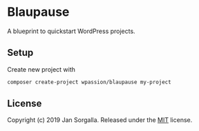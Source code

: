 Blaupause
===

A blueprint to quickstart WordPress projects.

Setup
---
Create new project with

```bash
composer create-project wpassion/blaupause my-project
```

License
---

Copyright (c) 2019 Jan Sorgalla.
Released under the [MIT](LICENSE) license.
